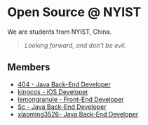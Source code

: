 # Open Source @ NYIST

We are students from NYIST, China.

> *Looking forward, and don't be evil.*

## Members

- [404 - Java Back-End Developer](https://github.com/orgs/NYIST-SE/people/147148)
- [kingcos - iOS Developer](https://github.com/orgs/NYIST-SE/people/kingcos)
- [lemongranule - Front-End Developer](https://github.com/orgs/NYIST-SE/people/lemongranule)
- [Sc - Java Back-End Developer](https://github.com/orgs/NYIST-SE/people/wfSc72)
- [xiaoming3526- Java Back-End Developer](https://github.com/orgs/NYIST-SE/people/xiaoming3526)
